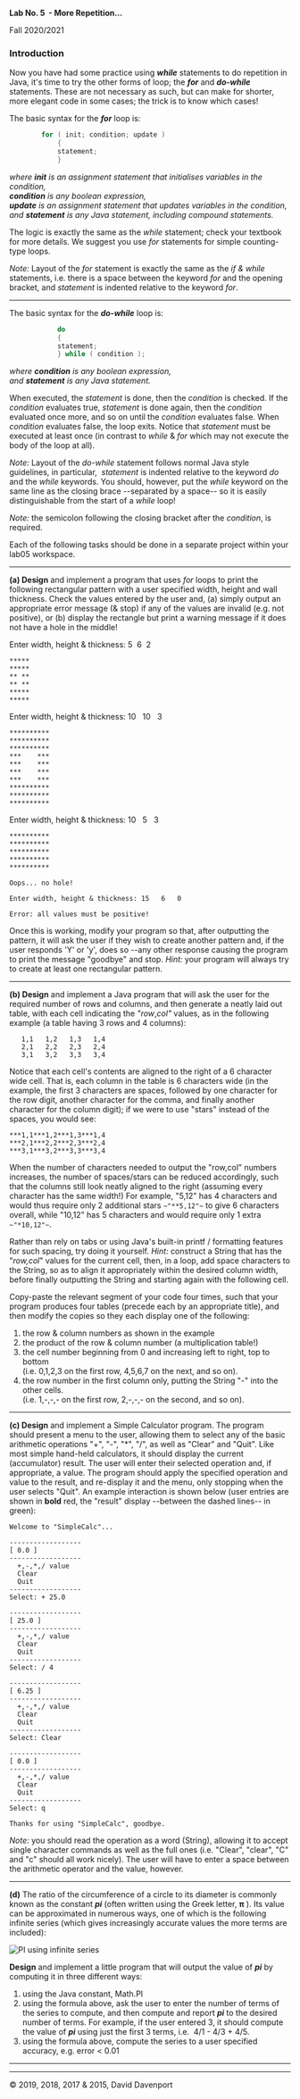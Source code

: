  **Lab No. 5  - More Repetition...**

Fall 2020/2021

### Introduction

Now you have had some practice using ***while*** statements to do repetition in Java, it's time to try the other forms of loop; the ***for*** and ***do-while*** statements. These are not necessary as such, but can make for shorter, more elegant code in some cases; the trick is to know which cases!

The basic syntax for the _**for**_ loop is:

```java 
	    for ( init; condition; update )
            {
            statement;
            }
```

_where **init** is an assignment statement that initialises variables in the condition,_  
_**condition** is any boolean expression,_  
_**update** is an assignment statement that updates variables in the condition,_  
_and **statement** is any Java statement, including compound statements._

The logic is exactly the same as the _while_ statement; check your textbook for more details. We suggest you use _for_ statements for simple counting-type loops.

_Note:_ Layout of the _for_ statement is exactly the same as the _if & while_ statements, i.e. there is a space between the keyword _for_ and the opening bracket, and _statement_ is indented relative to the keyword _for_.

* * *

The basic syntax for the _**_do-while_**_ loop is:

```java
            do
            {
            statement;
            } while ( condition );
```

_where **condition** is any boolean expression,_  
_and **statement** is any Java statement._

When executed, the _statement_ is done, then the _condition_ is checked. If the _condition_ evaluates true, _statement_ is done again, then the _condition_ evaluated once more, and so on until the _condition_ evaluates false. When _condition_ evaluates false, the loop exits. Notice that _statement_ must be executed at least once (in contrast to _while_ & _for_ which may not execute the body of the loop at all).

_Note:_ Layout of the _do-while_ statement follows normal Java style guidelines, in particular,  _statement_ is indented relative to the keyword _do_ and the _while_ keywords. You should, however, put the _while_ keyword on the same line as the closing brace --separated by a space-- so it is easily distinguishable from the start of a _while_ loop!

_Note:_ the semicolon following the closing bracket after the _condition_, is required.

Each of the following tasks should be done in a separate project within your lab05 workspace.

* * *

**(a) Design** and implement a program that uses _for_ loops to print the following rectangular pattern with a user specified width, height and wall thickness. Check the values entered by the user and, (a) simply output an appropriate error message (& stop) if any of the values are invalid (e.g. not positive), or (b) display the rectangle but print a warning message if it does not have a hole in the middle!

Enter width, height & thickness: 5  6  2

```
*****
*****
** **
** **
*****
*****
```

Enter width, height & thickness: 10   10   3

```
**********
**********
**********
***    ***
***    ***
***    ***
***    ***
**********
**********
**********
```

Enter width, height & thickness: 10   5   3

```
**********
**********
**********
**********
**********

Oops... no hole!
```

```
Enter width, height & thickness: 15   6   0

Error: all values must be positive!
```

Once this is working, modify your program so that, after outputting the pattern, it will ask the user if they wish to create another pattern and, if the user responds 'Y' or 'y', does so --any other response causing the program to print the message "goodbye" and stop. _Hint:_ your program will always try to create at least one rectangular pattern.

* * *

**(b) Design** and implement a Java program that will ask the user for the required number of rows and columns, and then generate a neatly laid out table, with each cell indicating the _"row_,_col"_ values, as in the following example (a table having 3 rows and 4 columns):

```
   1,1   1,2   1,3   1,4
   2,1   2,2   2,3   2,4
   3,1   3,2   3,3   3,4
```

Notice that each cell's contents are aligned to the right of a 6 character wide cell. That is, each column in the table is 6 characters wide (in the example, the first 3 characters are spaces, followed by one character for the row digit, another character for the comma, and finally another character for the column digit); if we were to use "stars" instead of the spaces, you would see:  

```
***1,1***1,2***1,3***1,4
***2,1***2,2***2,3***2,4
***3,1***3,2***3,3***3,4
```

When the number of characters needed to output the "row,col" numbers increases, the number of spaces/stars can be reduced accordingly, such that the columns still look neatly aligned to the right (assuming every character has the same width!) For example, "5,12" has 4 characters and would thus require only 2 additional stars ``~"**5,12"~`` to give 6 characters overall, while "10,12" has 5 characters and would require only 1 extra ``~"*10,12"~``.

Rather than rely on tabs or using Java's built-in printf / formatting features for such spacing, try doing it yourself. _Hint:_ construct a String that has the "_row,col_" values for the current cell, then, in a loop, add space characters to the String, so as to align it appropriately within the desired column width, before finally outputting the String and starting again with the following cell.

Copy-paste the relevant segment of your code four times, such that your program produces four tables (precede each by an appropriate title), and then modify the copies so they each display one of the following:

1.  the row & column numbers as shown in the example
2.  the product of the row & column number (a multiplication table!)
3.  the cell number beginning from 0 and increasing left to right, top to bottom  
    (i.e. 0,1,2,3 on the first row, 4,5,6,7 on the next, and so on).
4.  the row number in the first column only, putting the String "-" into the other cells.  
    (i.e. 1,-,-,- on the first row, 2,-,-,- on the second, and so on).

* * *

**(c) Design** and implement a Simple Calculator program. The program should present a menu to the user, allowing them to select any of the basic arithmetic operations "+", "-", "\*", "/", as well as "Clear" and "Quit". Like most simple hand-held calculators, it should display the current (accumulator) result. The user will enter their selected operation and, if appropriate, a value. The program should apply the specified operation and value to the result, and re-display it and the menu, only stopping when the user selects "Quit". An example interaction is shown below (user entries are shown in **bold** red, the "result" display --between the dashed lines-- in green):

```
Welcome to "SimpleCalc"...

------------------
[ 0.0 ]
------------------
  +,-,*,/ value
  Clear
  Quit
------------------
Select: + 25.0

------------------
[ 25.0 ]
------------------
  +,-,*,/ value
  Clear
  Quit
------------------
Select: / 4

------------------
[ 6.25 ]
------------------
  +,-,*,/ value
  Clear
  Quit
------------------
Select: Clear

------------------
[ 0.0 ]
------------------
  +,-,*,/ value
  Clear
  Quit
------------------
Select: q

Thanks for using "SimpleCalc", goodbye.
```

_Note:_ you should read the operation as a word (String), allowing it to accept single character commands as well as the full ones (i.e. "Clear", "clear", "C" and "c" should all work nicely). The user will have to enter a space between the arithmetic operator and the value, however.

* * *

**(d)** The ratio of the circumference of a circle to its diameter is commonly known as the constant _**pi**_ (often written using the Greek letter, **π** ). Its value can be approximated in numerous ways, one of which is the following infinite series (which gives increasingly accurate values the more terms are included):

![PI using infinite series](http://web.archive.org/web/20191227214834im_/http://www.cs.bilkent.edu.tr/~david/cs101/assignments/lab05/pi_series1.svg "Series expansion of PI")

**Design** and implement a little program that will output the value of _**pi**_ by computing it in three different ways:

1.  using the Java constant, Math.PI
2.  using the formula above, ask the user to enter the number of terms of the series to compute, and then compute and report _**pi**_ to the desired number of terms. For example, if the user entered 3, it should compute the value of _**pi**_ using just the first 3 terms, i.e.  4/1 - 4/3 + 4/5.
3.  using the formula above, compute the series to a user specified accuracy, e.g. error < 0.01

* * *

* * *

© 2019, 2018, 2017 & 2015, David Davenport
